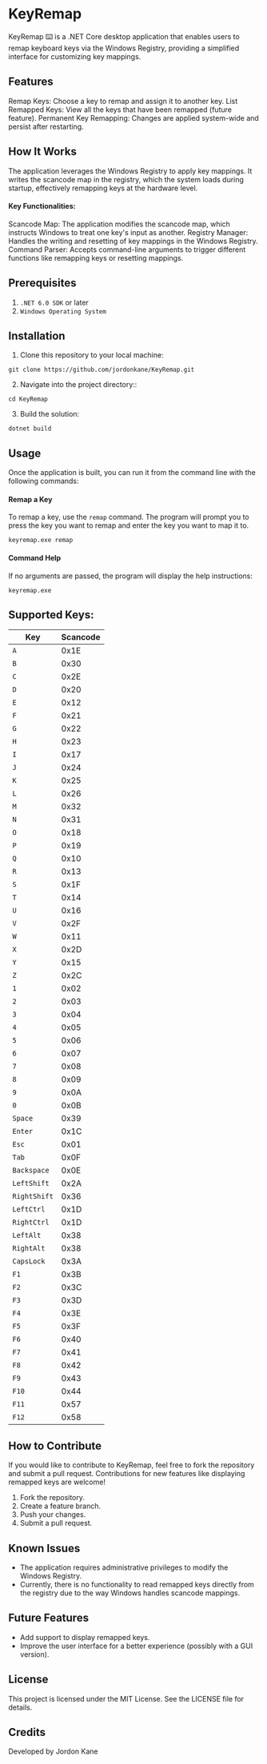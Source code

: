 # KeyRemap
KeyRemap ⌨️ is a .NET Core desktop application that enables users to remap keyboard keys via the Windows Registry, providing a simplified interface for customizing key mappings.

## Features
Remap Keys: Choose a key to remap and assign it to another key.
List Remapped Keys: View all the keys that have been remapped (future feature).
Permanent Key Remapping: Changes are applied system-wide and persist after restarting.

## How It Works
The application leverages the Windows Registry to apply key mappings. It writes the scancode map in the registry, which the system loads during startup, effectively remapping keys at the hardware level.

#### Key Functionalities:
Scancode Map: The application modifies the scancode map, which instructs Windows to treat one key's input as another.
Registry Manager: Handles the writing and resetting of key mappings in the Windows Registry.
Command Parser: Accepts command-line arguments to trigger different functions like remapping keys or resetting mappings.

## Prerequisites
1. `.NET 6.0 SDK` or later
2. `Windows Operating System`

## Installation
1. Clone this repository to your local machine:
```
git clone https://github.com/jordonkane/KeyRemap.git
```
2. Navigate into the project directory::
```
cd KeyRemap
```
3. Build the solution:
```
dotnet build
```

## Usage
Once the application is built, you can run it from the command line with the following commands:

#### Remap a Key
To remap a key, use the `remap` command. The program will prompt you to press the key you want to remap and enter the key you want to map it to.
```
keyremap.exe remap
```
#### Command Help
If no arguments are passed, the program will display the help instructions:
```
keyremap.exe
```

## Supported Keys:
| Key         | Scancode |
|-------------|----------|
| `A`         | 0x1E     |
| `B`         | 0x30     |
| `C`         | 0x2E     |
| `D`         | 0x20     |
| `E`         | 0x12     |
| `F`         | 0x21     |
| `G`         | 0x22     |
| `H`         | 0x23     |
| `I`         | 0x17     |
| `J`         | 0x24     |
| `K`         | 0x25     |
| `L`         | 0x26     |
| `M`         | 0x32     |
| `N`         | 0x31     |
| `O`         | 0x18     |
| `P`         | 0x19     |
| `Q`         | 0x10     |
| `R`         | 0x13     |
| `S`         | 0x1F     |
| `T`         | 0x14     |
| `U`         | 0x16     |
| `V`         | 0x2F     |
| `W`         | 0x11     |
| `X`         | 0x2D     |
| `Y`         | 0x15     |
| `Z`         | 0x2C     |
| `1`         | 0x02     |
| `2`         | 0x03     |
| `3`         | 0x04     |
| `4`         | 0x05     |
| `5`         | 0x06     |
| `6`         | 0x07     |
| `7`         | 0x08     |
| `8`         | 0x09     |
| `9`         | 0x0A     |
| `0`         | 0x0B     |
| `Space`     | 0x39     |
| `Enter`     | 0x1C     |
| `Esc`       | 0x01     |
| `Tab`       | 0x0F     |
| `Backspace` | 0x0E     |
| `LeftShift` | 0x2A     |
| `RightShift`| 0x36     |
| `LeftCtrl`  | 0x1D     |
| `RightCtrl` | 0x1D     |
| `LeftAlt`   | 0x38     |
| `RightAlt`  | 0x38     |
| `CapsLock`  | 0x3A     |
| `F1`        | 0x3B     |
| `F2`        | 0x3C     |
| `F3`        | 0x3D     |
| `F4`        | 0x3E     |
| `F5`        | 0x3F     |
| `F6`        | 0x40     |
| `F7`        | 0x41     |
| `F8`        | 0x42     |
| `F9`        | 0x43     |
| `F10`       | 0x44     |
| `F11`       | 0x57     |
| `F12`       | 0x58     |

## How to Contribute
If you would like to contribute to KeyRemap, feel free to fork the repository and submit a pull request. Contributions for new features like displaying remapped keys are welcome!
1. Fork the repository.
2. Create a feature branch.
3. Push your changes.
4. Submit a pull request.

## Known Issues
- The application requires administrative privileges to modify the Windows Registry.
- Currently, there is no functionality to read remapped keys directly from the registry due to the way Windows handles scancode mappings.

## Future Features
- Add support to display remapped keys.
- Improve the user interface for a better experience (possibly with a GUI version).

## License
This project is licensed under the MIT License. See the LICENSE file for details.

## Credits
Developed by Jordon Kane
